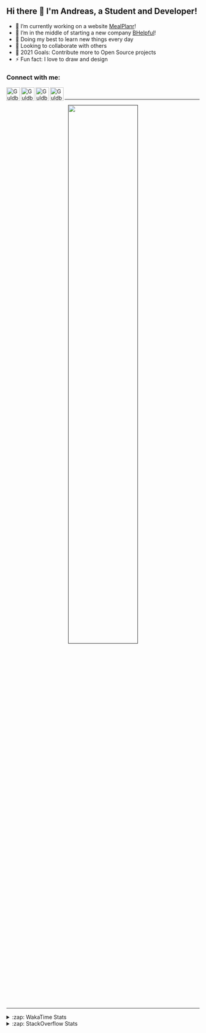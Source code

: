 ## Hi there 👋 I'm Andreas, a Student and Developer!

- 🔭 I’m currently working on a website [MealPlanr][MP]!
- 📑 I’m in the middle of starting a new company [BHelpful][BHelpful]!
- 🌱 Doing my best to learn new things every day
- 👯 Looking to collaborate with others
- 🥅 2021 Goals: Contribute more to Open Source projects
- ⚡ Fun fact: I love to draw and design

### Connect with me:

[<img align="left" alt="Guldberg | YouTube" width="35px" src="https://cdn1.iconfinder.com/data/icons/logotypes/32/youtube-512.png" />][youtube]
[<img align="left" alt="Guldberg | Twitter" width="35px" src="https://cdn1.iconfinder.com/data/icons/logotypes/32/square-twitter-512.png" />][twitter]
[<img align="left" alt="Guldberg | LinkedIn" width="35px" src="https://cdn1.iconfinder.com/data/icons/logotypes/32/square-linkedin-512.png" />][linkedin]
[<img align="left" alt="Guldberg | Instagram" width="35px" src="https://cdn2.iconfinder.com/data/icons/social-icons-33/128/Instagram-512.png" />][instagram]

<br />

---

<p align="center">
  <a href="">
    <img width="60% align="center" src="https://github-readme-stats.vercel.app/api?username=Andreasgdp&show_icons=true&count_private=true" />
  </a>
</p>

---

<details>
  <summary>:zap: WakaTime Stats</summary>

<br />

<!--START_SECTION:waka-->
![Profile Views](http://img.shields.io/badge/Profile%20Views-0-blue)

**I'm an Early 🐤** 

```text
🌞 Morning    234 commits    █████░░░░░░░░░░░░░░░░░░░░   21.97% 
🌆 Daytime    525 commits    ████████████░░░░░░░░░░░░░   49.3% 
🌃 Evening    288 commits    ██████░░░░░░░░░░░░░░░░░░░   27.04% 
🌙 Night      18 commits     ░░░░░░░░░░░░░░░░░░░░░░░░░   1.69%

```
📅 **I'm Most Productive on Sunday** 

```text
Monday       205 commits    ████░░░░░░░░░░░░░░░░░░░░░   19.25% 
Tuesday      115 commits    ██░░░░░░░░░░░░░░░░░░░░░░░   10.8% 
Wednesday    127 commits    ███░░░░░░░░░░░░░░░░░░░░░░   11.92% 
Thursday     111 commits    ██░░░░░░░░░░░░░░░░░░░░░░░   10.42% 
Friday       84 commits     ██░░░░░░░░░░░░░░░░░░░░░░░   7.89% 
Saturday     207 commits    ████░░░░░░░░░░░░░░░░░░░░░   19.44% 
Sunday       216 commits    █████░░░░░░░░░░░░░░░░░░░░   20.28%

```


📊 **This Week I Spent My Time On** 

```text
⌚︎ Time Zone: Europe/Copenhagen

💬 Programming Languages: 
TypeScript               2 hrs 52 mins       ████████████████████░░░░░   80.13% 
C++                      28 mins             ███░░░░░░░░░░░░░░░░░░░░░░   13.2% 
Markdown                 7 mins              █░░░░░░░░░░░░░░░░░░░░░░░░   3.71% 
HTML                     3 mins              ░░░░░░░░░░░░░░░░░░░░░░░░░   1.67% 
XML                      2 mins              ░░░░░░░░░░░░░░░░░░░░░░░░░   1.26%

🔥 Editors: 
VS Code                  3 hrs 34 mins       █████████████████████████   100.0%

🐱‍💻 Projects: 
web-frontend-app         3 hrs 4 mins        █████████████████████░░░░   86.05% 
robo-throw               29 mins             ███░░░░░░░░░░░░░░░░░░░░░░   13.95%

💻 Operating System: 
Mac                      3 hrs 4 mins        █████████████████████░░░░   86.05% 
Linux                    29 mins             ███░░░░░░░░░░░░░░░░░░░░░░   13.95%

```

**I Mostly Code in Python** 

```text
Python                   11 repos            █████████░░░░░░░░░░░░░░░░   37.93% 
C++                      5 repos             ████░░░░░░░░░░░░░░░░░░░░░   17.24% 
TypeScript               2 repos             █░░░░░░░░░░░░░░░░░░░░░░░░   6.9% 
HTML                     2 repos             █░░░░░░░░░░░░░░░░░░░░░░░░   6.9% 
Batchfile                2 repos             █░░░░░░░░░░░░░░░░░░░░░░░░   6.9%

```



 Last Updated on 14/10/2021
<!--END_SECTION:waka-->


</details>

<details>
  <summary>:zap: StackOverflow Stats</summary>
  
  <br />
  
  [![Andreas G.D Petersen StackOverflow](https://github-readme-stackoverflow.vercel.app/?userID=11050308)](https://stackoverflow.com/users/11050308/andreas-g-d-petersen)


</details>

<br />


[twitter]: https://twitter.com/Guldberg20
[youtube]: https://www.youtube.com/channel/UCORVtLIFnURPEo_Fo-MGv8A
[instagram]: https://www.instagram.com/andreasgdp/
[linkedin]: https://www.linkedin.com/in/andreasgdp/
[MP]: https://mealplanr.bhelpful.net/
[BHelpful]: https://github.com/BHelpful
